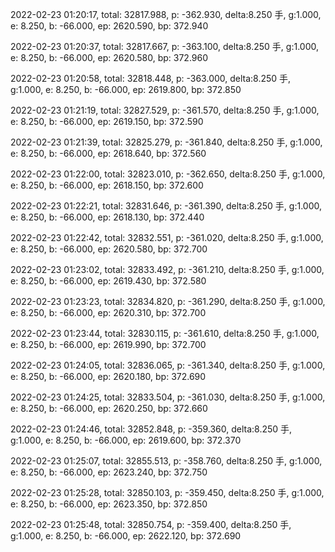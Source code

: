 2022-02-23 01:20:17, total: 32817.988, p: -362.930, delta:8.250 手, g:1.000, e: 8.250, b: -66.000, ep: 2620.590, bp: 372.940

2022-02-23 01:20:37, total: 32817.667, p: -363.100, delta:8.250 手, g:1.000, e: 8.250, b: -66.000, ep: 2620.580, bp: 372.960

2022-02-23 01:20:58, total: 32818.448, p: -363.000, delta:8.250 手, g:1.000, e: 8.250, b: -66.000, ep: 2619.800, bp: 372.850

2022-02-23 01:21:19, total: 32827.529, p: -361.570, delta:8.250 手, g:1.000, e: 8.250, b: -66.000, ep: 2619.150, bp: 372.590

2022-02-23 01:21:39, total: 32825.279, p: -361.840, delta:8.250 手, g:1.000, e: 8.250, b: -66.000, ep: 2618.640, bp: 372.560

2022-02-23 01:22:00, total: 32823.010, p: -362.650, delta:8.250 手, g:1.000, e: 8.250, b: -66.000, ep: 2618.150, bp: 372.600

2022-02-23 01:22:21, total: 32831.646, p: -361.390, delta:8.250 手, g:1.000, e: 8.250, b: -66.000, ep: 2618.130, bp: 372.440

2022-02-23 01:22:42, total: 32832.551, p: -361.020, delta:8.250 手, g:1.000, e: 8.250, b: -66.000, ep: 2620.580, bp: 372.700

2022-02-23 01:23:02, total: 32833.492, p: -361.210, delta:8.250 手, g:1.000, e: 8.250, b: -66.000, ep: 2619.430, bp: 372.580

2022-02-23 01:23:23, total: 32834.820, p: -361.290, delta:8.250 手, g:1.000, e: 8.250, b: -66.000, ep: 2620.310, bp: 372.700

2022-02-23 01:23:44, total: 32830.115, p: -361.610, delta:8.250 手, g:1.000, e: 8.250, b: -66.000, ep: 2619.990, bp: 372.700

2022-02-23 01:24:05, total: 32836.065, p: -361.340, delta:8.250 手, g:1.000, e: 8.250, b: -66.000, ep: 2620.180, bp: 372.690

2022-02-23 01:24:25, total: 32833.504, p: -361.030, delta:8.250 手, g:1.000, e: 8.250, b: -66.000, ep: 2620.250, bp: 372.660

2022-02-23 01:24:46, total: 32852.848, p: -359.360, delta:8.250 手, g:1.000, e: 8.250, b: -66.000, ep: 2619.600, bp: 372.370

2022-02-23 01:25:07, total: 32855.513, p: -358.760, delta:8.250 手, g:1.000, e: 8.250, b: -66.000, ep: 2623.240, bp: 372.750

2022-02-23 01:25:28, total: 32850.103, p: -359.450, delta:8.250 手, g:1.000, e: 8.250, b: -66.000, ep: 2623.350, bp: 372.850

2022-02-23 01:25:48, total: 32850.754, p: -359.400, delta:8.250 手, g:1.000, e: 8.250, b: -66.000, ep: 2622.120, bp: 372.690